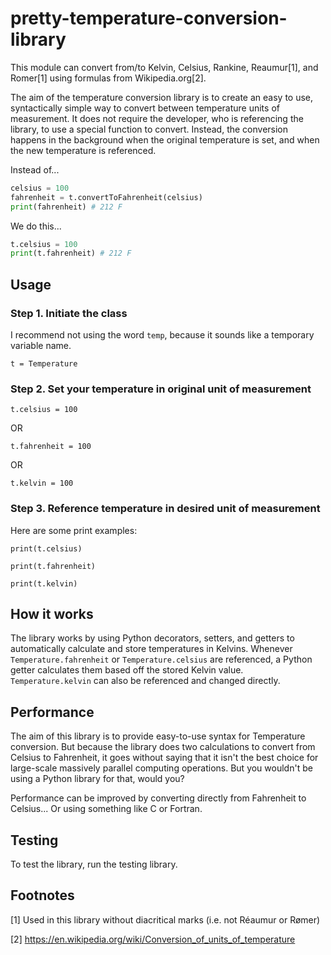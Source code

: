 # pretty-temperature-conversion-library

This module can convert from/to Kelvin, Celsius, Rankine, Reaumur[1], and Romer[1] using formulas from Wikipedia.org[2].

The aim of the temperature conversion library is to create an easy to use, syntactically simple way to convert between temperature units of measurement. It does not require the developer, who is referencing the library, to use a special function to convert. Instead, the conversion happens in the background when the original temperature is set, and when the new temperature is referenced.

Instead of...

```python
celsius = 100
fahrenheit = t.convertToFahrenheit(celsius)
print(fahrenheit) # 212 F
```

We do this...

```python
t.celsius = 100
print(t.fahrenheit) # 212 F
```

## Usage

### Step 1. Initiate the class

I recommend not using the word `temp`, because it sounds like a temporary variable name.

`t = Temperature`

### Step 2. Set your temperature in original unit of measurement

`t.celsius = 100`

OR

`t.fahrenheit = 100`

OR

`t.kelvin = 100`

### Step 3. Reference temperature in desired unit of measurement

Here are some print examples:

`print(t.celsius)`

`print(t.fahrenheit)`

`print(t.kelvin)`

## How it works

The library works by using Python decorators, setters, and getters to automatically calculate and store temperatures in Kelvins. Whenever `Temperature.fahrenheit` or `Temperature.celsius` are referenced, a Python getter calculates them based off the stored Kelvin value. `Temperature.kelvin` can also be referenced and changed directly.

## Performance

The aim of this library is to provide easy-to-use syntax for Temperature conversion. But because the library does two calculations to convert from Celsius to Fahrenheit, it goes without saying that it isn't the best choice for large-scale massively parallel computing operations. But you wouldn't be using a Python library for that, would you?

Performance can be improved by converting directly from Fahrenheit to Celsius... Or using something like C or Fortran.

## Testing

To test the library, run the testing library.

## Footnotes

[1] Used in this library without diacritical marks (i.e. not Réaumur or Rømer)

[2] https://en.wikipedia.org/wiki/Conversion_of_units_of_temperature

